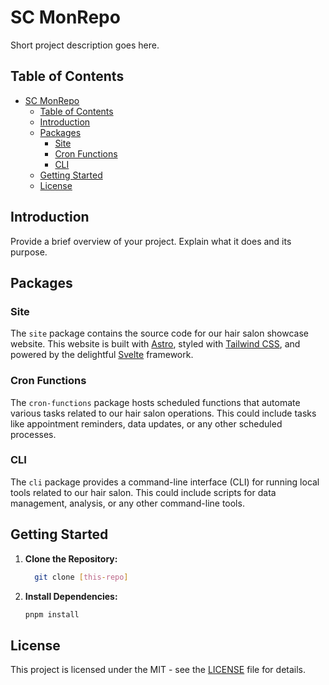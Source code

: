 # SC MonRepo
Short project description goes here.

## Table of Contents
- [SC MonRepo](#sc-monrepo)
  - [Table of Contents](#table-of-contents)
  - [Introduction](#introduction)
  - [Packages](#packages)
    - [Site](#site)
    - [Cron Functions](#cron-functions)
    - [CLI](#cli)
  - [Getting Started](#getting-started)
  - [License](#license)

## Introduction

Provide a brief overview of your project. Explain what it does and its purpose.

## Packages

### Site

The `site` package contains the source code for our hair salon showcase website.
This website is built with [Astro](https://astro.build/), styled with [Tailwind CSS](https://tailwindcss.com/), and powered by the delightful [Svelte](https://svelte.dev/) framework.

### Cron Functions

The `cron-functions` package hosts scheduled functions that automate various tasks related to our hair salon operations. This could include tasks like appointment reminders, data updates, or any other scheduled processes.

### CLI

The `cli` package provides a command-line interface (CLI) for running local tools related to our hair salon. This could include scripts for data management, analysis, or any other command-line tools.

## Getting Started

1. **Clone the Repository:**
   ```bash
     git clone [this-repo]
   ```
2. **Install Dependencies:**

    ```bash
    pnpm install
    ```

## License

This project is licensed under the MIT - see the [LICENSE](LICENSE) file for details.